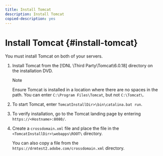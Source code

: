 ```yaml
---
title: Install Tomcat
description: Install Tomcat
copied-description: yes
---
```


# Install Tomcat {#install-tomcat}

 You must install Tomcat on both of your servers. 
1. Install Tomcat from the [!DNL \Third Party\Tomcat\6.0.18\] directory on the installation DVD.

   >[!NOTE]
   >
   >Ensure Tomcat is installed in a location where there are no spaces in the path. You can enter `C:\Program Files\Tomcat`, but not `C:\Tomcat\`.

1. To start Tomcat, enter `TomcatInstallDir>\bin\catalina.bat run`.
1. To verify installation, go to the Tomcat landing page by entering `https://<Hostname>:8080/`.
1. Create a `crossdomain.xml` file and place the file in the `<TomcatInstallDir>\webapps\ROOT\` directory.

   You can also copy a file from the `https://drmtest2.adobe.com/crossdomain.xml` directory.
